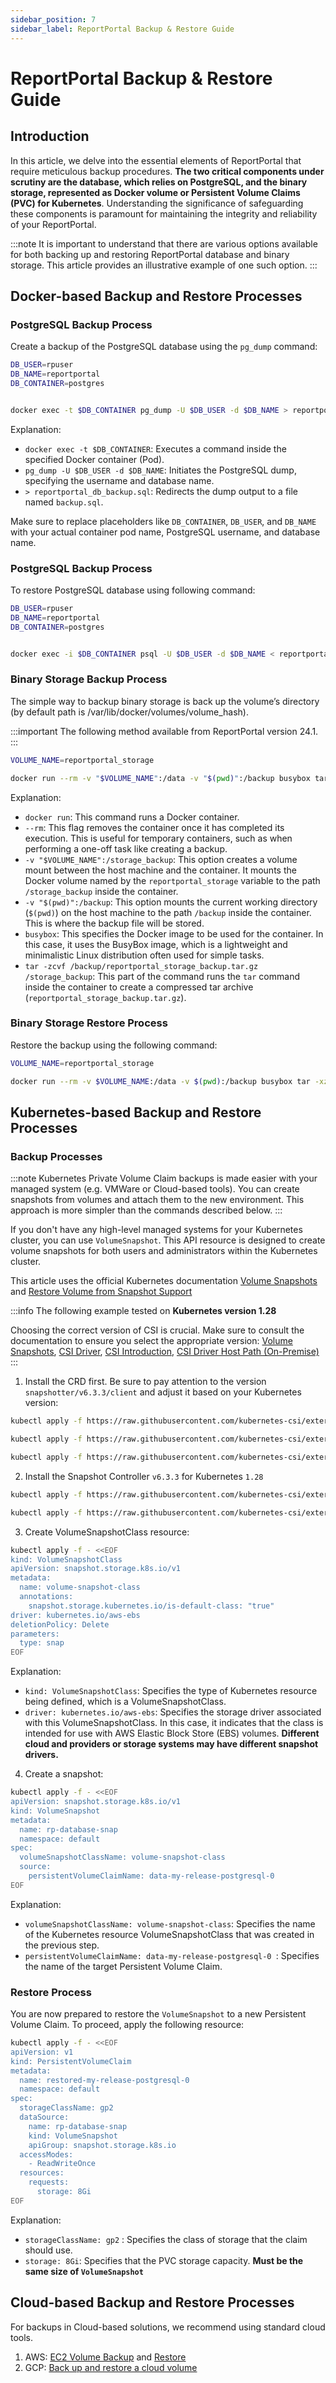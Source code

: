 ```yaml
---
sidebar_position: 7
sidebar_label: ReportPortal Backup & Restore Guide
---
```


# ReportPortal Backup & Restore Guide

## Introduction

In this article, we delve into the essential elements of ReportPortal that require meticulous backup procedures. **The two critical components under scrutiny are the database, which relies on PostgreSQL, and the binary storage, represented as Docker volume or Persistent Volume Claims (PVC) for Kubernetes**. Understanding the significance of safeguarding these components is paramount for maintaining the integrity and reliability of your ReportPortal.

:::note
 It is important to understand that there are various options available for both backing up and restoring ReportPortal database and binary storage. This article provides an illustrative example of one such option.
:::

## Docker-based Backup and Restore Processes
### PostgreSQL Backup Process

Create a backup of the PostgreSQL database using the `pg_dump` command:

```bash
DB_USER=rpuser
DB_NAME=reportportal
DB_CONTAINER=postgres


docker exec -t $DB_CONTAINER pg_dump -U $DB_USER -d $DB_NAME > reportportal_docker_db_backup.sql
```

Explanation:
- `docker exec -t $DB_CONTAINER`: Executes a command inside the specified Docker container (Pod).
- `pg_dump -U $DB_USER -d $DB_NAME`: Initiates the PostgreSQL dump, specifying the username and database name.
- `> reportportal_db_backup.sql`: Redirects the dump output to a file named `backup.sql`.

Make sure to replace placeholders like `DB_CONTAINER`, `DB_USER`, and `DB_NAME` with your actual container pod name, PostgreSQL username, and database name.

### PostgreSQL Backup Process

To restore PostgreSQL database using following command:

```bash
DB_USER=rpuser
DB_NAME=reportportal
DB_CONTAINER=postgres


docker exec -i $DB_CONTAINER psql -U $DB_USER -d $DB_NAME < reportportal_docker_db_backup.sql
```

### Binary Storage Backup Process

The simple way to backup binary storage is back up the volume’s directory (by default path is /var/lib/docker/volumes/volume_hash).

:::important
The following method available from ReportPortal version 24.1.
:::

```bash
VOLUME_NAME=reportportal_storage

docker run --rm -v "$VOLUME_NAME":/data -v "$(pwd)":/backup busybox tar -zcvf /backup/reportportal_storage_backup.tar.gz /data
```

Explanation:
* `docker run`: This command runs a Docker container.
* `--rm`: This flag removes the container once it has completed its execution. This is useful for temporary containers, such as when performing a one-off task like creating a backup.
* `-v "$VOLUME_NAME":/storage_backup`: This option creates a volume mount between the host machine and the container. It mounts the Docker volume named by the `reportportal_storage` variable to the path `/storage_backup` inside the container.
* `-v "$(pwd)":/backup`: This option mounts the current working directory (`$(pwd)`) on the host machine to the path `/backup` inside the container. This is where the backup file will be stored.
* `busybox`: This specifies the Docker image to be used for the container. In this case, it uses the BusyBox image, which is a lightweight and minimalistic Linux distribution often used for simple tasks.
* `tar -zcvf /backup/reportportal_storage_backup.tar.gz /storage_backup`: This part of the command runs the `tar` command inside the container to create a compressed tar archive (`reportportal_storage_backup.tar.gz`).

### Binary Storage Restore Process

Restore the backup using the following command:

```bash
VOLUME_NAME=reportportal_storage

docker run --rm -v $VOLUME_NAME:/data -v $(pwd):/backup busybox tar -xzvf /backup/reportportal_storage_backup.tar.gz -C /
```

## Kubernetes-based Backup and Restore Processes

### Backup Processes

:::note
Kubernetes Private Volume Claim backups is made easier with your managed system (e.g. VMWare or Cloud-based tools). You can create snapshots from volumes and attach them to the new environment. This approach is more simpler than the commands described below.
:::

If you don't have any high-level managed systems for your Kubernetes cluster, you can use `VolumeSnapshot`. This API resource is designed to create volume snapshots for both users and administrators within the Kubernetes cluster.

This article uses the official Kubernetes documentation [Volume Snapshots](https://kubernetes.io/docs/concepts/storage/volume-snapshots/) and [Restore Volume from Snapshot Support](https://kubernetes.io/docs/concepts/storage/persistent-volumes/#volume-snapshot-and-restore-volume-from-snapshot-suppot)

:::info
The following example tested on **Kubernetes version 1.28**

Choosing the correct version of CSI is crucial. Make sure to consult the documentation to ensure you select the appropriate version:  [Volume Snapshots](https://kubernetes.io/docs/concepts/storage/volume-snapshots/), [CSI Driver](https://kubernetes-csi.github.io/docs/drivers.html), [CSI Introduction](https://kubernetes-csi.github.io/docs/introduction.html), [CSI Driver Host Path (On-Premise)](https://github.com/kubernetes-csi/csi-driver-host-path#deployment)
:::

1. Install the CRD first. Be sure to pay attention to the version `snapshotter/v6.3.3/client` and adjust it based on your Kubernetes version:

```bash
kubectl apply -f https://raw.githubusercontent.com/kubernetes-csi/external-snapshotter/v6.3.3/client/config/crd/snapshot.storage.k8s.io_volumesnapshotclasses.yaml
```

```bash
kubectl apply -f https://raw.githubusercontent.com/kubernetes-csi/external-snapshotter/v6.3.3/client/config/crd/snapshot.storage.k8s.io_volumesnapshotcontents.yaml
```

```bash
kubectl apply -f https://raw.githubusercontent.com/kubernetes-csi/external-snapshotter/v6.3.3/client/config/crd/snapshot.storage.k8s.io_volumesnapshots.yaml
```

2. Install the Snapshot Controller `v6.3.3` for Kubernetes `1.28`

```bash
kubectl apply -f https://raw.githubusercontent.com/kubernetes-csi/external-snapshotter/v6.3.3/deploy/kubernetes/snapshot-controller/setup-snapshot-controller.yaml
```

```bash
kubectl apply -f https://raw.githubusercontent.com/kubernetes-csi/external-snapshotter/v6.3.3/deploy/kubernetes/snapshot-controller/rbac-snapshot-controller.yaml
```

3. Create VolumeSnapshotClass resource:

```bash
kubectl apply -f - <<EOF
kind: VolumeSnapshotClass
apiVersion: snapshot.storage.k8s.io/v1
metadata:
  name: volume-snapshot-class
  annotations:
    snapshot.storage.kubernetes.io/is-default-class: "true"
driver: kubernetes.io/aws-ebs
deletionPolicy: Delete
parameters:
  type: snap
EOF
```

Explanation:
- `kind: VolumeSnapshotClass`: Specifies the type of Kubernetes resource being defined, which is a VolumeSnapshotClass.
- `driver: kubernetes.io/aws-ebs`: Specifies the storage driver associated with this VolumeSnapshotClass. In this case, it indicates that the class is intended for use with AWS Elastic Block Store (EBS) volumes. **Different cloud and providers or storage systems may have different snapshot drivers.**

4. Create a snapshot:

```bash
kubectl apply -f - <<EOF
apiVersion: snapshot.storage.k8s.io/v1  
kind: VolumeSnapshot  
metadata:  
  name: rp-database-snap  
  namespace: default   
spec:  
  volumeSnapshotClassName: volume-snapshot-class
  source:  
    persistentVolumeClaimName: data-my-release-postgresql-0
EOF
```

Explanation:
* `volumeSnapshotClassName: volume-snapshot-class`: Specifies the name of the Kubernetes resource VolumeSnapshotClass that was created in the previous step.
* `persistentVolumeClaimName: data-my-release-postgresql-0 `: Specifies the name of the target Persistent Volume Claim.

### Restore Process

You are now prepared to restore the `VolumeSnapshot` to a new Persistent Volume Claim. To proceed, apply the following resource:

```bash
kubectl apply -f - <<EOF
apiVersion: v1
kind: PersistentVolumeClaim
metadata:
  name: restored-my-release-postgresql-0
  namespace: default
spec:
  storageClassName: gp2
  dataSource:
    name: rp-database-snap
    kind: VolumeSnapshot
    apiGroup: snapshot.storage.k8s.io
  accessModes:
    - ReadWriteOnce
  resources:
    requests:
      storage: 8Gi
EOF
```

Explanation:
* `storageClassName: gp2` : Specifies the class of storage that the claim should use.
* `storage: 8Gi`: Specifies that the PVC storage capacity. **Must be the same size of `VolumeSnapshot`**

## Cloud-based Backup and Restore Processes

For backups in Cloud-based solutions, we recommend using standard cloud tools.

1. AWS: [EC2 Volume Backup](https://docs.aws.amazon.com/prescriptive-guidance/latest/backup-recovery/new-ebs-volume-backups.html) and [Restore](https://docs.aws.amazon.com/prescriptive-guidance/latest/backup-recovery/restore.html)
2. GCP: [Back up and restore a cloud volume](https://cloud.google.com/architecture/partners/netapp-cloud-volumes/back-up)
